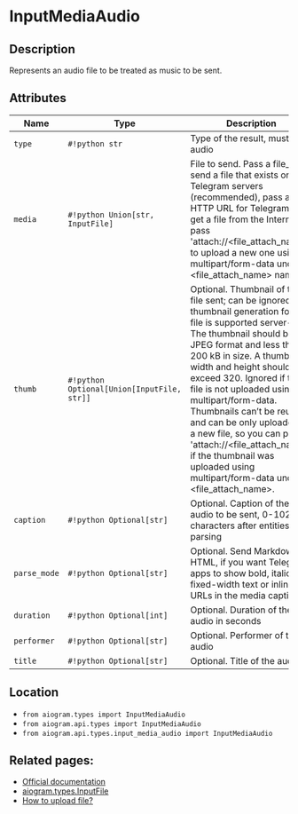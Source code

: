 # InputMediaAudio

## Description

Represents an audio file to be treated as music to be sent.


## Attributes

| Name | Type | Description |
| - | - | - |
| `type` | `#!python str` | Type of the result, must be audio |
| `media` | `#!python Union[str, InputFile]` | File to send. Pass a file_id to send a file that exists on the Telegram servers (recommended), pass an HTTP URL for Telegram to get a file from the Internet, or pass 'attach://<file_attach_name>' to upload a new one using multipart/form-data under <file_attach_name> name. |
| `thumb` | `#!python Optional[Union[InputFile, str]]` | Optional. Thumbnail of the file sent; can be ignored if thumbnail generation for the file is supported server-side. The thumbnail should be in JPEG format and less than 200 kB in size. A thumbnail‘s width and height should not exceed 320. Ignored if the file is not uploaded using multipart/form-data. Thumbnails can’t be reused and can be only uploaded as a new file, so you can pass 'attach://<file_attach_name>' if the thumbnail was uploaded using multipart/form-data under <file_attach_name>. |
| `caption` | `#!python Optional[str]` | Optional. Caption of the audio to be sent, 0-1024 characters after entities parsing |
| `parse_mode` | `#!python Optional[str]` | Optional. Send Markdown or HTML, if you want Telegram apps to show bold, italic, fixed-width text or inline URLs in the media caption. |
| `duration` | `#!python Optional[int]` | Optional. Duration of the audio in seconds |
| `performer` | `#!python Optional[str]` | Optional. Performer of the audio |
| `title` | `#!python Optional[str]` | Optional. Title of the audio |



## Location

- `from aiogram.types import InputMediaAudio`
- `from aiogram.api.types import InputMediaAudio`
- `from aiogram.api.types.input_media_audio import InputMediaAudio`

## Related pages:

- [Official documentation](https://core.telegram.org/bots/api#inputmediaaudio)
- [aiogram.types.InputFile](../types/input_file.md)
- [How to upload file?](../sending_files.md)
